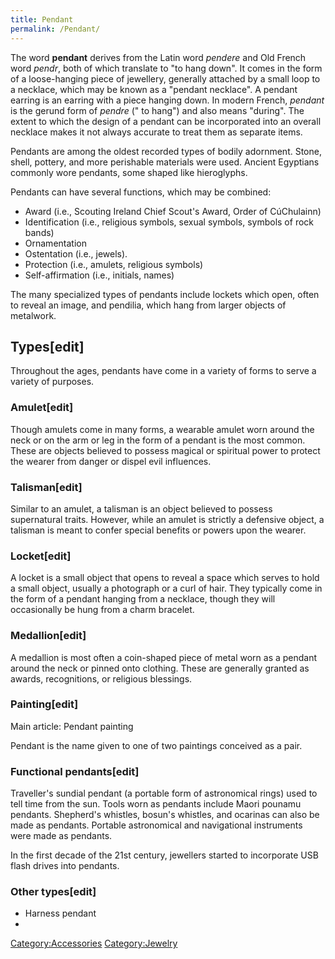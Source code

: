 ```yaml
---
title: Pendant
permalink: /Pendant/
---
```


The word **pendant** derives from the Latin word *pendere* and Old
French word *pendr*, both of which translate to "to hang down". It comes
in the form of a loose-hanging piece of jewellery, generally attached by
a small loop to a necklace, which may be known as a "pendant necklace".
A pendant earring is an earring with a piece hanging down. In modern
French, *pendant* is the gerund form of *pendre* (" to hang") and also
means "during". The extent to which the design of a pendant can be
incorporated into an overall necklace makes it not always accurate to
treat them as separate items.

Pendants are among the oldest recorded types of bodily adornment. Stone,
shell, pottery, and more perishable materials were used. Ancient
Egyptians commonly wore pendants, some shaped like hieroglyphs.

Pendants can have several functions, which may be combined:

-   Award (i.e., Scouting Ireland Chief Scout's Award, Order of
    CúChulainn)
-   Identification (i.e., religious symbols, sexual symbols, symbols of
    rock bands)
-   Ornamentation
-   Ostentation (i.e., jewels).
-   Protection (i.e., amulets, religious symbols)
-   Self-affirmation (i.e., initials, names)

The many specialized types of pendants include lockets which open, often
to reveal an image, and pendilia, which hang from larger objects of
metalwork.

## Types\[edit\]

Throughout the ages, pendants have come in a variety of forms to serve a
variety of purposes.

### Amulet\[edit\]

Though amulets come in many forms, a wearable amulet worn around the
neck or on the arm or leg in the form of a pendant is the most common.
These are objects believed to possess magical or spiritual power to
protect the wearer from danger or dispel evil influences.

### Talisman\[edit\]

Similar to an amulet, a talisman is an object believed to possess
supernatural traits. However, while an amulet is strictly a defensive
object, a talisman is meant to confer special benefits or powers upon
the wearer.

### Locket\[edit\]

A locket is a small object that opens to reveal a space which serves to
hold a small object, usually a photograph or a curl of hair. They
typically come in the form of a pendant hanging from a necklace, though
they will occasionally be hung from a charm bracelet.

### Medallion\[edit\]

A medallion is most often a coin-shaped piece of metal worn as a pendant
around the neck or pinned onto clothing. These are generally granted as
awards, recognitions, or religious blessings.

### Painting\[edit\]

Main article: Pendant painting

Pendant is the name given to one of two paintings conceived as a pair.

### Functional pendants\[edit\]

Traveller's sundial pendant (a portable form of astronomical rings) used
to tell time from the sun. Tools worn as pendants include Maori pounamu
pendants. Shepherd's whistles, bosun's whistles, and ocarinas can also
be made as pendants. Portable astronomical and navigational instruments
were made as pendants.

In the first decade of the 21st century, jewellers started to
incorporate USB flash drives into pendants.

### Other types\[edit\]

-   Harness pendant
-

[Category:Accessories](/Category:Accessories "wikilink")
[Category:Jewelry](/Category:Jewelry "wikilink")